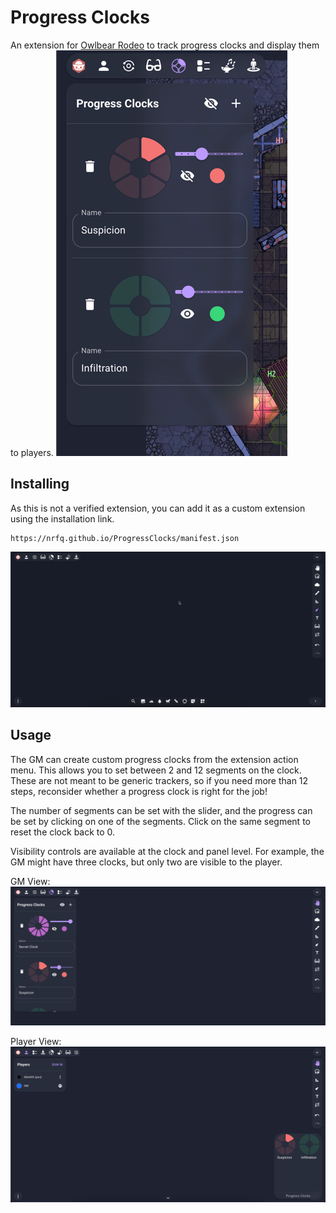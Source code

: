 # Progress Clocks
An extension for [Owlbear Rodeo](https://www.owlbear.rodeo/) to track progress clocks and display them to players. 
![Game Master View](/docs/gm_example.png)
## Installing
As this is not a verified extension, you can add it as a custom extension using the installation link.
```
https://nrfq.github.io/ProgressClocks/manifest.json
```
![Install Tutorial](/docs/install.gif)
## Usage
The GM can create custom progress clocks from the extension action menu. This allows you to set between
2 and 12 segments on the clock. These are not meant to be generic trackers, so if you need more than 12 steps,
reconsider whether a progress clock is right for the job!

The number of segments can be set with the slider, and the progress can be set by clicking on one of the segments.
Click on the same segment to reset the clock back to 0.

Visibility controls are available at the clock and panel level. For example, the GM might have three clocks, but only
two are visible to the player.

GM View:
![GM Visibility](/docs/gm_visibility.png)

Player View:
![Player Visibility](/docs/player_visibility.png)
